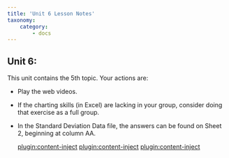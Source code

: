 ```yaml
---
title: 'Unit 6 Lesson Notes'
taxonomy:
    category:
        - docs
---
```


## Unit 6:

This unit contains the 5th topic. Your actions are:

-   Play the web videos.

-   If the charting skills (in Excel) are lacking in your group, consider doing
    that exercise as a full group.

-   In the Standard Deviation Data file, the answers can be found on Sheet 2,
    beginning at column AA.

    [plugin:content-inject](_1-2)
    [plugin:content-inject](_1-3)
    [plugin:content-inject](_1-4)
